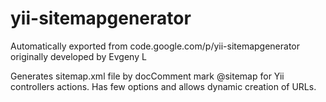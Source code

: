 # yii-sitemapgenerator
Automatically exported from code.google.com/p/yii-sitemapgenerator originally developed by Evgeny L

Generates sitemap.xml file by docComment mark @sitemap for Yii controllers actions. Has few options and allows dynamic creation of URLs.
